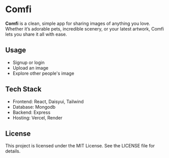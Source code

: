 # Comfi

**Comfi** is a clean, simple app for sharing images of anything you love.
Whether it’s adorable pets, incredible scenery, or your latest artwork, Comfi
lets you share it all with ease.

## Usage

- Signup or login
- Upload an image
- Explore other people's image

## Tech Stack

- Frontend: React, Daisyui, Tailwind
- Database: Mongodb
- Backend: Express
- Hosting: Vercel, Render

## License

This project is licensed under the MIT License. See the LICENSE file for details.

